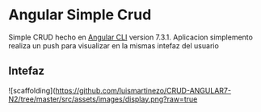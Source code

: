 # Angular Simple Crud

Simple CRUD hecho en [Angular CLI](https://github.com/angular/angular-cli) version 7.3.1.
Aplicacion simplemento realiza un push para visualizar en la mismas intefaz del usuario

## Intefaz

![scaffolding](https://github.com/luismartinezo/CRUD-ANGULAR7-N2/tree/master/src/assets/images/display.png?raw=true
